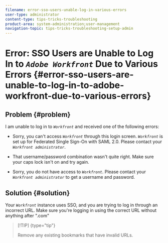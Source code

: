 ```yaml
---
filename: error-sso-users-unable-log-in-various-errors
user-type: administrator
content-type: tips-tricks-troubleshooting
product-area: system-administration;user-management
navigation-topic: tips-tricks-troubleshooting-setup-admin
---
```




# Error: SSO Users are Unable to Log In to *`Adobe Workfront`* Due to Various Errors {#error-sso-users-are-unable-to-log-in-to-adobe-workfront-due-to-various-errors}



## Problem {#problem}

I am unable to log in to *`Workfront`* and received one of the following errors:



* Sorry, you can't access *`Workfront`* through this login screen. *`Workfront`* is set up for Federated Single Sign-On with SAML 2.0. Please contact your *`Workfront administrator`*.

* That username/password combination wasn't quite right. Make sure your caps lock isn't on and try again.
* Sorry, you do not have access to *`Workfront`*. Please contact your *`Workfront administrator`* to get a username and password.





## Solution {#solution}

Your *`Workfront`* instance uses SSO, and you are trying to log in through an incorrect URL. Make sure you're logging in using the correct URL without anything after ".com"


>[!TIP] {type="tip"}
>
>Remove any existing bookmarks that have invalid URLs.



